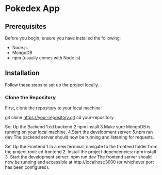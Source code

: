 # Pokedex App

## Prerequisites

Before you begin, ensure you have installed the following:

- Node.js 
- MongoDB 
- npm (usually comes with Node.js)

## Installation

Follow these steps to set up the project locally.

### Clone the Repository

First, clone the repository to your local machine:

git clone https://your-repository.git
cd your-repository

Set Up the Backend
1.cd backend
2.npm install
3.Make sure MongoDB is running on your local machine.
4.Start the development server:
5.npm run dev
The backend server should now be running and listening for requests.

Set Up the Frontend
1.In a new terminal, navigate to the frontend folder from the project root: cd frontend
2. Install the project dependencies: npm install
3. Start the development server: npm run dev
The frontend server should now be running and accessible at http://localhost:3000 (or whichever port has been configured).





